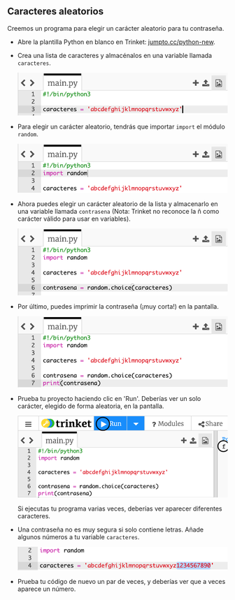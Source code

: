 ## Caracteres aleatorios

Creemos un programa para elegir un carácter aleatorio para tu contraseña.



+ Abre la plantilla Python en blanco en Trinket: <a href="http://jumpto.cc/python-new" target="_blank">jumpto.cc/python-new</a>.
+ Crea una lista de caracteres y almacénalos en una variable llamada `caracteres`.

    ![captura de pantalla](images/passwords-chars.png)

+ Para elegir un carácter aleatorio, tendrás que importar `import` el módulo `random`.

    ![captura de pantalla](images/passwords-import.png)

+ Ahora puedes elegir un carácter aleatorio de la lista y almacenarlo en una variable llamada `contrasena` (Nota: Trinket no reconoce la ñ como carácter válido para usar en variables).

    ![captura de pantalla](images/passwords-choose.png)

+ Por último, puedes imprimir la contraseña (¡muy corta!) en la pantalla.

    ![captura de pantalla](images/passwords-print.png)

+ Prueba tu proyecto haciendo clic en 'Run'. Deberías ver un solo carácter, elegido de forma aleatoria, en la pantalla.

    ![captura de pantalla](images/passwords-test-letters.png)

    Si ejecutas tu programa varias veces, deberías ver aparecer diferentes caracteres.

+ Una contraseña no es muy segura si solo contiene letras. Añade algunos números a tu variable `caracteres`.

    ![captura de pantalla](images/passwords-numbers.png)

+ Prueba tu código de nuevo un par de veces, y deberías ver que a veces aparece un número.



